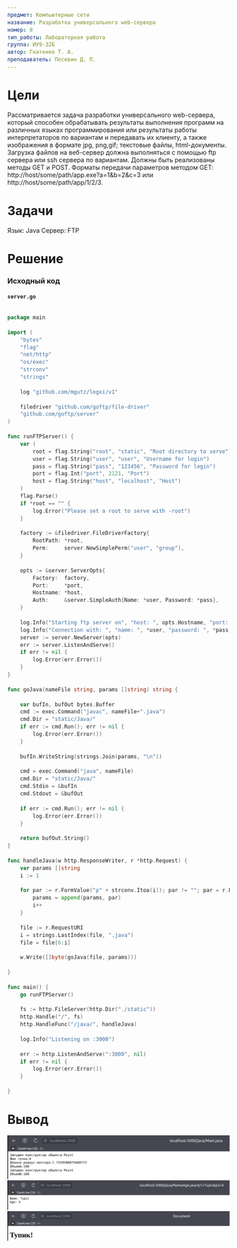 ```yaml
---
предмет: Компьютерные сети
название: Разработка универсального web-сервера
номер: 8
тип_работы: Лабораторная работа
группа: ИУ9-32Б
автор: Гнатенко Т. А.
преподаватель: Посевин Д. П.
---
```


# Цели

Рассматривается задача разработки универсального web-сервера, который способен обрабатывать результаты выполнения программ на различных языках программирования или результаты работы интерпретаторов по вариантам и передавать их клиенту, а также изображения в формате jpg, png,gif; текстовые файлы, html-документы. Загрузка файлов на веб-сервер должна выполняться с помощью ftp сервера или ssh сервера по вариантам.
	Должны быть реализованы методы GET и POST. Форматы передачи параметров методом GET: http://host/some/path/app.exe?a=1&b=2&c=3 или http://host/some/path/app/1/2/3.

# Задачи

Язык: Java
Сервер: FTP

# Решение

### Исходный код

**`server.go`**
```go

package main

import (
	"bytes"
	"flag"
	"net/http"
	"os/exec"
	"strconv"
	"strings"

	log "github.com/mgutz/logxi/v1"

	filedriver "github.com/goftp/file-driver"
	"github.com/goftp/server"
)

func runFTPServer() {
	var (
		root = flag.String("root", "static", "Root directory to serve")
		user = flag.String("user", "user", "Username for login")
		pass = flag.String("pass", "123456", "Password for login")
		port = flag.Int("port", 2121, "Port")
		host = flag.String("host", "localhost", "Host")
	)
	flag.Parse()
	if *root == "" {
		log.Error("Please set a root to serve with -root")
	}

	factory := &filedriver.FileDriverFactory{
		RootPath: *root,
		Perm:     server.NewSimplePerm("user", "group"),
	}

	opts := &server.ServerOpts{
		Factory:  factory,
		Port:     *port,
		Hostname: *host,
		Auth:     &server.SimpleAuth{Name: *user, Password: *pass},
	}

	log.Info("Starting ftp server on", "host: ", opts.Hostname, "port: ", opts.Port)
	log.Info("Connection with: ", "name: ", *user, "password: ", *pass)
	server := server.NewServer(opts)
	err := server.ListenAndServe()
	if err != nil {
		log.Error(err.Error())
	}
}

func goJava(nameFile string, params []string) string {

	var bufIn, bufOut bytes.Buffer
	cmd := exec.Command("javac", nameFile+".java")
	cmd.Dir = "static/Java/"
	if err := cmd.Run(); err != nil {
		log.Error(err.Error())
	}

	bufIn.WriteString(strings.Join(params, "\n"))

	cmd = exec.Command("java", nameFile)
	cmd.Dir = "static/Java/"
	cmd.Stdin = &bufIn
	cmd.Stdout = &bufOut

	if err := cmd.Run(); err != nil {
		log.Error(err.Error())
	}

	return bufOut.String()
}

func handleJava(w http.ResponseWriter, r *http.Request) {
	var params []string
	i := 1

	for par := r.FormValue("p" + strconv.Itoa(i)); par != ""; par = r.FormValue("p" + strconv.Itoa(i)) {
		params = append(params, par)
		i++
	}

	file := r.RequestURI
	i = strings.LastIndex(file, ".java")
	file = file[6:i]

	w.Write([]byte(goJava(file, params)))

}

func main() {
	go runFTPServer()

	fs := http.FileServer(http.Dir("./static"))
	http.Handle("/", fs)
	http.HandleFunc("/java/", handleJava)

	log.Info("Listening on :3000")

	err := http.ListenAndServe(":3000", nil)
	if err != nil {
		log.Error(err.Error())
	}

}

```

# Вывод

![](pic/Screenshot%20from%202022-11-16%2001-40-24.png)
![](pic/Screenshot%20from%202022-11-16%2001-41-31.png)
![](pic/Screenshot%20from%202022-11-16%2001-41-50.png)

